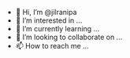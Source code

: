 - 👋 Hi, I’m @jilranipa
- 👀 I’m interested in ...
- 🌱 I’m currently learning ...
- 💞️ I’m looking to collaborate on ...
- 📫 How to reach me ...

<!---
jilranipa/jilranipa is a ✨ special ✨ repository because its `README.md` (this file) appears on your GitHub profile.
You can click the Preview link to take a look at your changes.
--->
